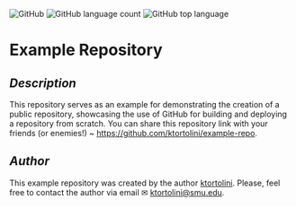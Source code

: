 ![GitHub](https://img.shields.io/github/license/ktortolini/example-repo?style=flat-square)
![GitHub language count](https://img.shields.io/github/languages/count/ktortolini/example-repo?style=flat-square)
![GitHub top language](https://img.shields.io/github/languages/top/ktortolini/example-repo?color=green&style=flat-square)

# Example Repository

## _Description_

This repository serves as an example for demonstrating the creation of a public repository, showcasing the use of GitHub for building and deploying a repository from scratch. You can share this repository link with your friends (or enemies!) ~ https://github.com/ktortolini/example-repo.

## _Author_

This example repository was created by the author [ktortolini](https://github.com/ktortolini). Please, feel free to contact the author via email ✉ <a>ktortolini@smu.edu</a>.



